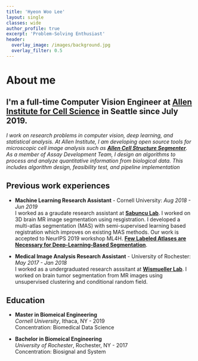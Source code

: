 ```yaml
---
title: 'Hyeon Woo Lee'
layout: single
classes: wide
author_profile: true
excerpt: 'Problem-Solving Enthusiast'
header:
  overlay_image: /images/background.jpg
  overlay_filter: 0.5
---
```


# About me

I'm a full-time **Computer Vision Engineer** at **[Allen Institute for Cell Science](https://alleninstitute.org/what-we-do/cell-science/)** in Seattle since July 2019.
---

*I work on research problems in computer vision, deep learning, and statistical analysis. At Allen Institute, I am developing open source tools for microscopic cell image analysis such as **[Allen Cell Structure Segmenter](https://www.allencell.org/segmenter.html)**. As a member of Assay Development Team, I design an algorithms to process and analyze quantitative information from biological data. This includes algorithm design, feasibility test, and pipeline implementation*

## Previous work experiences

- **Machine Learning Research Assistant** - Cornell University:
  *Aug 2018 - Jun 2019*<br />
  I worked as a graudate research assistant at **[Sabuncu Lab](http://sabuncu.engineering.cornell.edu/)**. I worked on 3D brain MR image segmentation using resgistration. I developed a multi-atlas segmentation (MAS) with semi-supervised learning based registration which improves on existing MAS methods. Our work is accepted to NeurIPS 2019 workshop ML4H. **[Few Labeled Atlases are Necessary for Deep-Learning-Based Segmentation](https://arxiv.org/abs/1908.04466)**.

- **Medical Image Analysis Research Assistant** - University of Rochester:  
  *May 2017 - Jan 2018*<br />
  I worked as a undergraduated research asssitant at **[Wismueller Lab](https://www.urmc.rochester.edu/labs/wismueller.aspx)**. I worked on brain tumor segmentation from MR images using unsupervised clustering and conditional random field. 

## Education

- **Master in Biomeical Engineering**<br />
    *Cornell University*, Ithaca, NY - 2019 <br />
    Concentration: Biomedical Data Science

- **Bachelor in Biomeical Engineering**<br />
    *University of Rochester*, Rochester, NY - 2017<br />
    Concentration: Biosignal and System